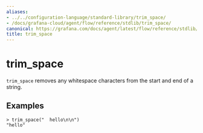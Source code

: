 ```yaml
---
aliases:
- ../../configuration-language/standard-library/trim_space/
- /docs/grafana-cloud/agent/flow/reference/stdlib/trim_space/
canonical: https://grafana.com/docs/agent/latest/flow/reference/stdlib/trim_space/
title: trim_space
---
```


# trim_space

`trim_space` removes any whitespace characters from the start and end of a string.

## Examples

```river
> trim_space("  hello\n\n")
"hello"
```
